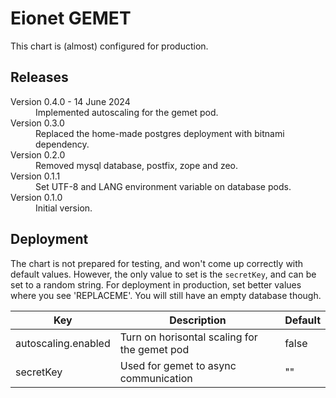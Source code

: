 # Eionet GEMET

This chart is (almost) configured for production.

## Releases

<dl>
  <dt>Version 0.4.0 - 14 June 2024</dt>
  <dd>Implemented autoscaling for the gemet pod.</dd>

  <dt>Version 0.3.0</dt>
  <dd>Replaced the home-made postgres deployment with bitnami dependency.</dd>

  <dt>Version 0.2.0</dt>
  <dd>Removed mysql database, postfix, zope and zeo.</dd>

  <dt>Version 0.1.1</dt>
  <dd>Set UTF-8 and LANG environment variable on database pods.</dd>

  <dt>Version 0.1.0</dt>
  <dd>Initial version.</dd>

</dl>

## Deployment

The chart is not prepared for testing, and won't come up correctly with default values. However, the
only value to set is the `secretKey`, and can be set to a random string. For deployment in production,
set better values where you see 'REPLACEME'. You will still have an empty database though.

| Key | Description | Default |
| --- | ----------- | ------- |
| autoscaling.enabled | Turn on horisontal scaling for the gemet pod | false |
| secretKey | Used for gemet to async communication | "" |

